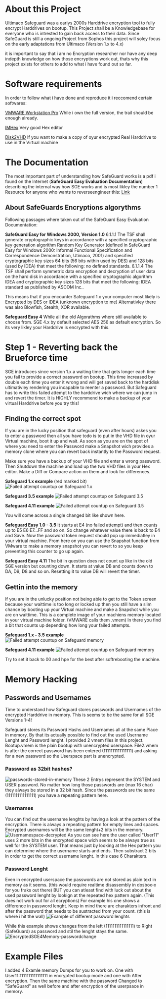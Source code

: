 # About this Project
Ultimaco Safeguard was a earlys 2000s Harddrive encryption tool to fully encrypt Harddrives on bootup. This Project shall be a Knowledgebase for everyone who is intrested to gain back access to their data. 
Since SafeGuard is still a ongoing Project from Sophos this project will soley focus on the early adaptations from Ultimaco (Version 1.x to 4.x)

it is important to say that i am no Encryption researcher nor have any deep indepth knowledge on how those encryptions work out, thats why this project exists for others to add to what i have found out so far.

# Software requirements
In order to follow what i have done and reproduce it i reccomend certain softwares:

[VMWARE Workstation Pro](https://www.vmware.com/products/workstation-pro.html)
While i own the full version, the trail should be enough already.

[IMHex](https://github.com/WerWolv/ImHex)
Very good Hex editor

[Disk2VHD](https://learn.microsoft.com/en-us/sysinternals/downloads/disk2vhd)
If you want to make a copy of oyur encrypted Real Harddrive to use in the Virtual machine

# The Documentation
The most important part of understanding how SafeGuard works is a pdf i found on the Internet (**SafeGuard Easy Evaluation Documentation**) describing the internal way how SGE works and is most likley the number 1 Resource for anyone who wants to reverseengineer this:
[Link](https://www.commoncriteriaportal.org/files/epfiles/0176b.pdf)

## About SafeGuards Encryptions algorythms
Following passages where taken out of the  SafeGuard Easy Evaluation Documentation:

**SafeGuard Easy for Windows 2000, Version 1.0** 
6.1.1.1
The TSF shall generate cryptographic keys in accordance with a specified cryptographic key
generation algorithm Random Key Generator (defined in SafeGuard Easy for Windows 2000:
Informal Functional Specification and Correspondence Demonstration, Utimaco, 2001) and
specified cryptographic key sizes 64 bits (56 bits within used by DES) and 128 bits (used by
IDEA) that meet the following: no defined standards.
6.1.1.4
The TSF shall perform symmetric data encryption and decryption of user data on the hard
disk in accordance with a specified cryptographic algorithm IDEA and cryptographic key
sizes 128 bits that meet the following: IDEA standard as published by ASCOM Inc..

This means that if you encounter Safeguard 1.x your computer most likely is Encrypted by DES or IDEA (unknown encryption to me)
Alternativley there was also Blowfish, Stealth, XOR  available.

**Safeguard Easy 4**
While all the old Algorathms where sitll available to choose from. SGE 4.x by default selected AES 256 as default encryption. So its very likley your Harddrive is encrypted with this.

# Step 1 - Reverting back the Brueforce time
SGE introduces since version 1.x a waiting time that gets longer each time you fail to provide a correct password on bootup. This time increased by double each time you enter it wrong and will get saved back to the harddisk ultimativley rendering you incapable to reenter a password. But Safeguard has to write this failed attempt to the harddrive wich where we can jump in and revert the timer.
It is HIGHLY recommend to make a backup of your virtual Harddrive before you  try this!

## Finding the correct spot
If you are in the lucky position that safeguard (even after hours) askes you to enter a password then all you have todo is to put in 
the VHD file in oyur Virtual machine, boot it up and wait. As soon as you are on the spot of where you need to enter the Password make a Snapshot wich provides a memory clone where you can revert back instantly to the Password request.

Make sure you have a backup of your VHD file and enter a wrong password. Then Shutdown the machine and load up the two VHD files in your Hex editor. Make a Diff or Compare action on them and look for differences.

**Safeguard 1.x example** (red marked bit)
![Failed attempt countup on Safeguard 1.x](Reset-Safeguard-waiting-period-SGE1.png)

**Safeguard 3.5 example**
![Failed attempt countup on Safeguard 3.5](Reset-Safeguard-waiting-period-SGE35.png)

**Safeguard 4.11 example**
![Failed attempt countup on Safeguard 3.5](Reset-Safeguard-waiting-period-SGE411.png)

You will come across a single changed bit like shown here. 

**Safeguard Easy 1.0 - 3.5**
It starts at E4 (no failed attempt) and then counts up to E5 E6 E7...FF and so on. So change whatever value there is back to E4 and Save. Now the password token request should pop up immediatley in your virtual machine.
From here on you can use the Snapshot function from VMware to make a memory snapshot you can revert to so you keep preventing this counter to go up again.

**Safeguard Easy 4.11**
The bit in question does not count up like in the old SGE version but counting down. It starts at value DB and counts down to DA, D9, D8 and so on.
Resetting it to value DB will revert the timer. 

## Gettin into the memory
If you are in the unlucky position not being able to get to the Token screen because your waittime is too long or locked up then you still have a slim chance by booting up your Virtual machine and make a Snapshot while you are on waittime. This is a complete image of your machiens memory located in your virtual machine folder. (VMWARE calls them .vmem) 
In there you find a bit that counts up depending how long your failed attempts.

**Safeguard 1.x - 3.5 example**
![Failed attempt countup on Safeguard memory](SG1-SGE35-Memory-waittimebit.png)

**Safeguard 4.11 example**
![Failed attempt countup on Safeguard memory](SGE411-Memory-waittimebit.png)

Try to set it back to 00 and hpe for the best after softrebooting the machine. 

# Memory Hacking

## Passwords and Usernames
Time to understand how Safeguard stores passwords and Usernames of the encrypted Harddrive in memory.
This is seems to be the same for all SGE Versions 1-4!

Safeguard stores its Password Hashs and Usernames all at the same Place in memory. 
By that its actually possible to find out the used Username Lenght and Password lenght.
I provided 2 vmem files in this project. Bootup.vmem is the plain bootup with unencrypted userspace.
File2.vmem is after the correct password has been entered (1111111111111111) and asking for a new password so the Userspace part is unencrypted.

### Password as 32bit hashes?
![passwords-stored-in-memory](https://github.com/AliGuard/Ultimaco-SafeGuard---Reverse-Engineering-Project/assets/164739879/b79de86e-ff71-4027-8397-c6faf8b60791)
These 2 Entrys represent the SYSTEM and USER password. No matter how long those passwords are (max 16 char) they always be stored in a 32 bit hash. Since the passwords are the same (1111111111111111) you have a repeating pattern here.

### Usernames
You can find out the username lenghts by having a look at the pattern of the encryption. There is always a repeating pattern for empty lines and spaces. Encrypted usernames will be the same lenght+2 bits in the memory. 
![Usernamespace-decrypted](https://github.com/AliGuard/Ultimaco-SafeGuard---Reverse-Engineering-Project/assets/164739879/9a0623cf-e4a4-4115-ab98-8c111b4e7b5b)
As you can see here the user called "User11" uses 2 more bits in the encrypted space wich seems to be always true as well for the SYSTEM user. That means just by looking at the Hex pattern you can determine where the username starts and ends. Then substract 2 bits in order to get the correct username lenght. In this case 6 Charakters. 

### Password Lenght
Even in encrypted userspace the passwords are not stored as plain text in memory as it seems. (this would require realtime disassembly in dosbox-x for you fraks out there)
BUT you can atleast find with luck out about the used password lenght by lookign at the repeated hex pattern again. (This does not work out for all ecryptions)
For example his one shows a difference in password lenght. Keep in mind there are charakters infront and after the password that needs to be sustracted from your count. (this is where i hit the wall)
![Example of different password lenghts](https://github.com/AliGuard/Ultimaco-SafeGuard---Reverse-Engineering-Project/assets/164739879/ed08670a-808e-465b-a6fb-b0993b857b10)


While this example shows changes from the left (1111111111111111) to Right (SafeGuard) as password and stil the lenght stays the same. 
![EncryptedSGE4Memory-passwordchange](https://github.com/AliGuard/Ultimaco-SafeGuard---Reverse-Engineering-Project/assets/164739879/2ae98fbd-a868-4123-816c-17f33d528891)

# Example Files
I added 4 Examle memory Dumps for you to work on. One with User11:1111111111111111 in encrypted bootup mode and one with After encryption. Then the same machine with the password Changed to "SafeGuard" as well before and after encryption of the userpsace in memory.

